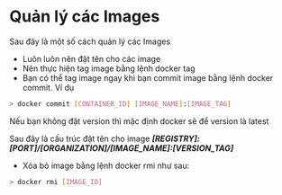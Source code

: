 # Quản lý các Images

Sau đây là một số cách quản lý các Images

+ Luôn luôn nên đặt tên cho các image
+ Nên thực hiện tag image bằng lệnh docker tag
+ Bạn có thể tag image ngay khi bạn commit image bằng lệnh docker commit. Ví dụ
```bash
> docker commit [CONTAINER_ID] [IMAGE_NAME]:[IMAGE_TAG]
```
Nếu bạn không đặt version thì mặc định docker sẽ để version là latest

Sau đây là cấu trúc đặt tên cho image
***[REGISTRY]:[PORT]/[ORGANIZATION]/[IMAGE_NAME]:[VERSION_TAG]***

+ Xóa bỏ image bằng lệnh docker rmi như sau:
```bash
> docker rmi [IMAGE_ID]
```

